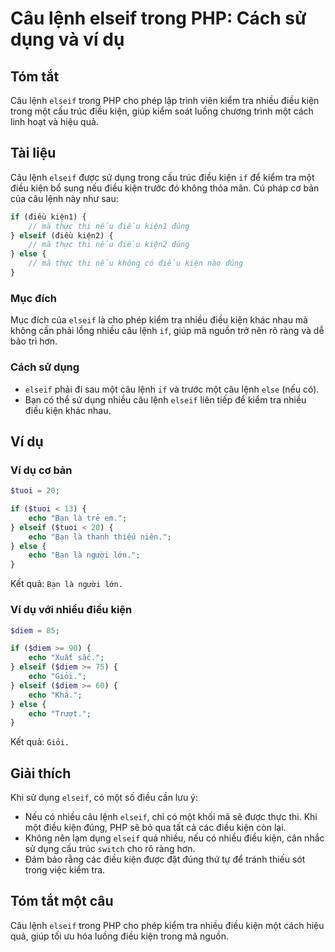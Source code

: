 <!--
Meta Description: # Câu lệnh elseif trong PHP: Cách sử dụng và ví dụ ## Tóm tắt Câu lệnh `elseif` trong PHP cho phép lập trình viên kiểm tra nhiều điều kiện trong một c...
Meta Keywords: điều, kiện, elseif, câu, lệnh
-->

# Câu lệnh elseif trong PHP: Cách sử dụng và ví dụ

## Tóm tắt
Câu lệnh `elseif` trong PHP cho phép lập trình viên kiểm tra nhiều điều kiện trong một cấu trúc điều kiện, giúp kiểm soát luồng chương trình một cách linh hoạt và hiệu quả.

## Tài liệu
Câu lệnh `elseif` được sử dụng trong cấu trúc điều kiện `if` để kiểm tra một điều kiện bổ sung nếu điều kiện trước đó không thỏa mãn. Cú pháp cơ bản của câu lệnh này như sau:

```php
if (điều kiện1) {
    // mã thực thi nếu điều kiện1 đúng
} elseif (điều kiện2) {
    // mã thực thi nếu điều kiện2 đúng
} else {
    // mã thực thi nếu không có điều kiện nào đúng
}
```

### Mục đích
Mục đích của `elseif` là cho phép kiểm tra nhiều điều kiện khác nhau mà không cần phải lồng nhiều câu lệnh `if`, giúp mã nguồn trở nên rõ ràng và dễ bảo trì hơn.

### Cách sử dụng
- `elseif` phải đi sau một câu lệnh `if` và trước một câu lệnh `else` (nếu có).
- Bạn có thể sử dụng nhiều câu lệnh `elseif` liên tiếp để kiểm tra nhiều điều kiện khác nhau.

## Ví dụ
### Ví dụ cơ bản
```php
$tuoi = 20;

if ($tuoi < 13) {
    echo "Bạn là trẻ em.";
} elseif ($tuoi < 20) {
    echo "Bạn là thanh thiếu niên.";
} else {
    echo "Bạn là người lớn.";
}
```
Kết quả: `Bạn là người lớn.`

### Ví dụ với nhiều điều kiện
```php
$diem = 85;

if ($diem >= 90) {
    echo "Xuất sắc.";
} elseif ($diem >= 75) {
    echo "Giỏi.";
} elseif ($diem >= 60) {
    echo "Khá.";
} else {
    echo "Trượt.";
}
```
Kết quả: `Giỏi.`

## Giải thích
Khi sử dụng `elseif`, có một số điều cần lưu ý:
- Nếu có nhiều câu lệnh `elseif`, chỉ có một khối mã sẽ được thực thi. Khi một điều kiện đúng, PHP sẽ bỏ qua tất cả các điều kiện còn lại.
- Không nên lạm dụng `elseif` quá nhiều, nếu có nhiều điều kiện, cân nhắc sử dụng cấu trúc `switch` cho rõ ràng hơn.
- Đảm bảo rằng các điều kiện được đặt đúng thứ tự để tránh thiếu sót trong việc kiểm tra.

## Tóm tắt một câu
Câu lệnh `elseif` trong PHP cho phép kiểm tra nhiều điều kiện một cách hiệu quả, giúp tối ưu hóa luồng điều kiện trong mã nguồn.